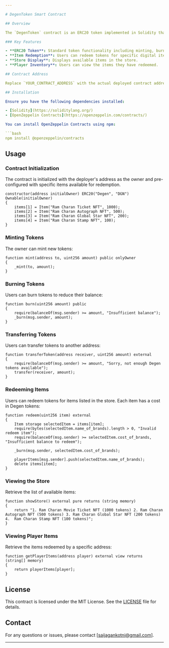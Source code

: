 ```yaml
---

# DegenToken Smart Contract

## Overview

The `DegenToken` contract is an ERC20 token implemented in Solidity that allows users to earn and spend tokens on various digital items. The contract is built on the Ethereum blockchain and includes functionalities for minting, burning, transferring tokens, and redeeming items from a store.

### Key Features

- **ERC20 Token**: Standard token functionality including minting, burning, and transferring.
- **Item Redemption**: Users can redeem tokens for specific digital items.
- **Store Display**: Displays available items in the store.
- **Player Inventory**: Users can view the items they have redeemed.

## Contract Address

Replace `YOUR_CONTRACT_ADDRESS` with the actual deployed contract address when available.

## Installation

Ensure you have the following dependencies installed:

- [Solidity](https://soliditylang.org/)
- [OpenZeppelin Contracts](https://openzeppelin.com/contracts/)

You can install OpenZeppelin Contracts using npm:

```bash
npm install @openzeppelin/contracts
```

## Usage

### Contract Initialization

The contract is initialized with the deployer's address as the owner and pre-configured with specific items available for redemption.

```solidity
constructor(address initialOwner) ERC20("Degen", "DGN") Ownable(initialOwner)
{
    items[1] = Item("Ram Charan Ticket NFT", 1000);
    items[2] = Item("Ram Charan Autograph NFT", 500);
    items[3] = Item("Ram Charan Global Star NFT", 200);
    items[4] = Item("Ram Charan Stamp NFT", 100);
}
```

### Minting Tokens

The owner can mint new tokens:

```solidity
function mint(address to, uint256 amount) public onlyOwner 
{
    _mint(to, amount);
}
```

### Burning Tokens

Users can burn tokens to reduce their balance:

```solidity
function burn(uint256 amount) public 
{
    require(balanceOf(msg.sender) >= amount, "Insufficient balance");
    _burn(msg.sender, amount);
}
```

### Transferring Tokens

Users can transfer tokens to another address:

```solidity
function transferToken(address receiver, uint256 amount) external 
{
    require(balanceOf(msg.sender) >= amount, "Sorry, not enough Degen tokens available");
    transfer(receiver, amount);
}
```

### Redeeming Items

Users can redeem tokens for items listed in the store. Each item has a cost in Degen tokens:

```solidity
function redeem(uint256 item) external 
{
    Item storage selectedItem = items[item];
    require(bytes(selectedItem.name_of_brands).length > 0, "Invalid redeem item");
    require(balanceOf(msg.sender) >= selectedItem.cost_of_brands, "Insufficient balance to redeem");

    _burn(msg.sender, selectedItem.cost_of_brands);
    
    playerItems[msg.sender].push(selectedItem.name_of_brands);
    delete items[item];
}
```

### Viewing the Store

Retrieve the list of available items:

```solidity
function showStore() external pure returns (string memory) 
{
    return "1. Ram Charan Movie Ticket NFT (1000 tokens) 2. Ram Charan Autograph NFT (500 tokens) 3. Ram Charan Global Star NFT (200 tokens) 4.  Ram Charan Stamp NFT (100 tokens)";
}
```

### Viewing Player Items

Retrieve the items redeemed by a specific address:

```solidity
function getPlayerItems(address player) external view returns (string[] memory) 
{
    return playerItems[player];
}
```

## License

This contract is licensed under the MIT License. See the [LICENSE](./LICENSE) file for details.

## Contact

For any questions or issues, please contact [saijagankotni@gmail.com].

---
```


